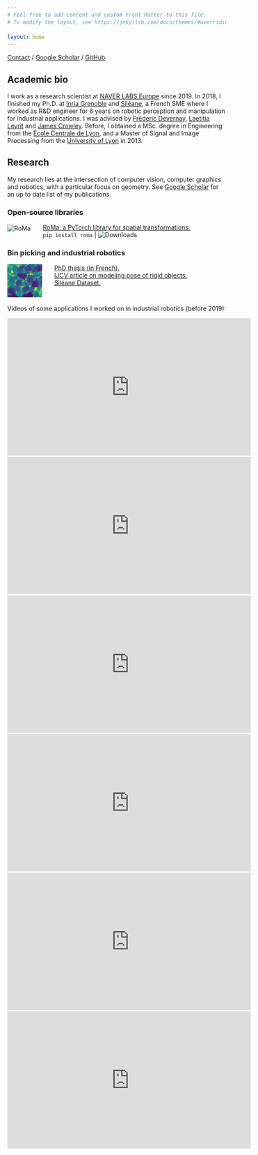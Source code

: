 ```yaml
---
# Feel free to add content and custom Front Matter to this file.
# To modify the layout, see https://jekyllrb.com/docs/themes/#overriding-theme-defaults

layout: home
---
```


[Contact](mailto:romain.bregier@centraliens-lyon.net) / [Google Scholar](https://scholar.google.fr/citations?user=toKz9AQAAAAJ&hl) / [GitHub](https://github.com/rbregier/)

## Academic bio

I work as a research scientist at [NAVER LABS Europe](https://europe.naverlabs.com) since 2019.
In 2018, I finished my Ph.D. at [Inria Grenoble](https://www.inria.fr/) and [Siléane](https://www.sileane.com/), a French SME where I worked as R&D engineer for 6 years on robotic perception and manipulation for industrial applications. I was advised by [Fréderic Devernay](https://www.linkedin.com/in/devernay/), [Laetitia Leyrit](https://www.linkedin.com/in/laetitia-leyrit-31b0031b7/) and [James Crowley](http://crowley-coutaz.fr/jlc/jlc.html).
Before, I obtained a MSc. degree in Engineering from the [École Centrale de Lyon](https://www.ec-lyon.fr/), and a Master of Signal and Image Processing from the [University of Lyon](https://www.universite-lyon.fr/) in 2013.

## Research

My research lies at the intersection of computer vision, computer graphics and robotics, with a particular focus on geometry.
See [Google Scholar](https://scholar.google.fr/citations?user=toKz9AQAAAAJ&hl) for an up to date list of my publications.


### Open-source libraries

<div style="display: flex; gap: 2em; align-items: flex-start; flex-wrap: wrap;">
<div style="min-width: 80;">
<img src="/assets/roma_logo.png" alt="RoMa" width="80" style="vertical-align:middle;"/>
</div>
<div style="min-width: 250px;">
<a href="https://github.com/naver/roma/tree/master">RoMa: a PyTorch library for spatial transformations.</a><br/>
<code>pip install roma</code> | 
<img src="https://static.pepy.tech/badge/roma" alt="Downloads"/>
</div>
</div>

### Bin picking and industrial robotics


<div style="display: flex; gap: 2em; align-items: flex-start; flex-wrap: wrap;">
<div style="min-width: 80;">
<img src="/assets/iccvw2017/bunny_3_080/bunny_3_080_depth_gt_colored.jpg" alt="depth image of parts in bulk" width="80">
</div>
<div style="min-width: 250px;">
<a href="https://theses.hal.science/tel-01977050">PhD thesis (in French).</a><br/>
<a href="https://arxiv.org/pdf/1612.04631">IJCV article on modeling pose of rigid objects.</a><br/>
<a class="page-link" href="/dataset2017.html">Siléane Dataset.</a><br/>
</div>
</div>

Videos of some applications I worked on in industrial robotics (before 2019):

<iframe width="560" height="315" src="https://www.youtube.com/embed/fy18yp7OTcg?si=9Q9OULxqxzMi3N_L" title="YouTube video player" frameborder="0" allow="accelerometer; autoplay; clipboard-write; encrypted-media; gyroscope; picture-in-picture; web-share" referrerpolicy="strict-origin-when-cross-origin" allowfullscreen></iframe>
<iframe width="560" height="315" src="https://www.youtube-nocookie.com/embed/RaHfrwJJLOc?si=v3iWKxebyZzG1J5E" title="YouTube video player" frameborder="0" allow="accelerometer; autoplay; clipboard-write; encrypted-media; gyroscope; picture-in-picture; web-share" referrerpolicy="strict-origin-when-cross-origin" allowfullscreen></iframe>
<iframe width="560" height="315" src="https://www.youtube-nocookie.com/embed/jHx5bZA5SWQ?si=euTuOHF_sCzktB46" title="YouTube video player" frameborder="0" allow="accelerometer; autoplay; clipboard-write; encrypted-media; gyroscope; picture-in-picture; web-share" referrerpolicy="strict-origin-when-cross-origin" allowfullscreen></iframe>
<iframe width="560" height="315" src="https://www.youtube-nocookie.com/embed/5gR6rpob_88?si=IKm7XN2WFdWsBwtc" title="YouTube video player" frameborder="0" allow="accelerometer; autoplay; clipboard-write; encrypted-media; gyroscope; picture-in-picture; web-share" referrerpolicy="strict-origin-when-cross-origin" allowfullscreen></iframe>
<iframe width="560" height="315" src="https://www.youtube-nocookie.com/embed/GTadp8y8m1o?si=XcgHdGK1uaEJnK9W&amp;start=57" title="YouTube video player" frameborder="0" allow="accelerometer; autoplay; clipboard-write; encrypted-media; gyroscope; picture-in-picture; web-share" referrerpolicy="strict-origin-when-cross-origin" allowfullscreen></iframe>
<iframe width="560" height="315" src="https://www.youtube-nocookie.com/embed/TpLkhVij5_M?si=3dGkJpJrcVAUxUfL&amp;start=46" title="YouTube video player" frameborder="0" allow="accelerometer; autoplay; clipboard-write; encrypted-media; gyroscope; picture-in-picture; web-share" referrerpolicy="strict-origin-when-cross-origin" allowfullscreen></iframe>
<!-- <ul>
  {% for post in site.posts %}
    <li>
      <a href="{{ post.url }}">{{ post.title }}</a>
    </li>
  {% endfor %}
</ul> -->